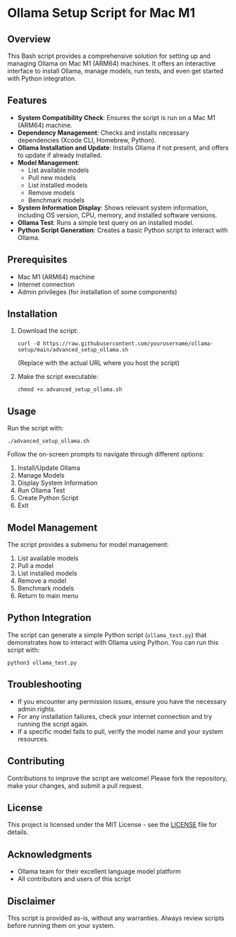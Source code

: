 # Ollama Setup Script for Mac M1

## Overview

This Bash script provides a comprehensive solution for setting up and managing Ollama on Mac M1 (ARM64) machines. It offers an interactive interface to install Ollama, manage models, run tests, and even get started with Python integration.

## Features

- **System Compatibility Check**: Ensures the script is run on a Mac M1 (ARM64) machine.
- **Dependency Management**: Checks and installs necessary dependencies (Xcode CLI, Homebrew, Python).
- **Ollama Installation and Update**: Installs Ollama if not present, and offers to update if already installed.
- **Model Management**:
  - List available models
  - Pull new models
  - List installed models
  - Remove models
  - Benchmark models
- **System Information Display**: Shows relevant system information, including OS version, CPU, memory, and installed software versions.
- **Ollama Test**: Runs a simple test query on an installed model.
- **Python Script Generation**: Creates a basic Python script to interact with Ollama.

## Prerequisites

- Mac M1 (ARM64) machine
- Internet connection
- Admin privileges (for installation of some components)

## Installation

1. Download the script:
   ```
   curl -O https://raw.githubusercontent.com/yourusername/ollama-setup/main/advanced_setup_ollama.sh
   ```
   (Replace with the actual URL where you host the script)

2. Make the script executable:
   ```
   chmod +x advanced_setup_ollama.sh
   ```

## Usage

Run the script with:

```
./advanced_setup_ollama.sh
```

Follow the on-screen prompts to navigate through different options:

1. Install/Update Ollama
2. Manage Models
3. Display System Information
4. Run Ollama Test
5. Create Python Script
6. Exit

## Model Management

The script provides a submenu for model management:

1. List available models
2. Pull a model
3. List installed models
4. Remove a model
5. Benchmark models
6. Return to main menu

## Python Integration

The script can generate a simple Python script (`ollama_test.py`) that demonstrates how to interact with Ollama using Python. You can run this script with:

```
python3 ollama_test.py
```

## Troubleshooting

- If you encounter any permission issues, ensure you have the necessary admin rights.
- For any installation failures, check your internet connection and try running the script again.
- If a specific model fails to pull, verify the model name and your system resources.

## Contributing

Contributions to improve the script are welcome! Please fork the repository, make your changes, and submit a pull request.

## License

This project is licensed under the MIT License - see the [LICENSE](LICENSE) file for details.

## Acknowledgments

- Ollama team for their excellent language model platform
- All contributors and users of this script

## Disclaimer

This script is provided as-is, without any warranties. Always review scripts before running them on your system.

